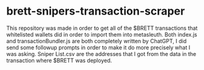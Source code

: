# brett-snipers-transaction-scraper
This repository was made in order to get all of the $BRETT transactions that whitelisted wallets did in order to import them into metasleuth.
Both index.js and transactionBundler.js are both completely written by ChatGPT, I did send some followup prompts in order to make it do more precisely what I was asking.
Sniper List.csv are the addresses that I got from the data in the transaction where $BRETT was deployed.